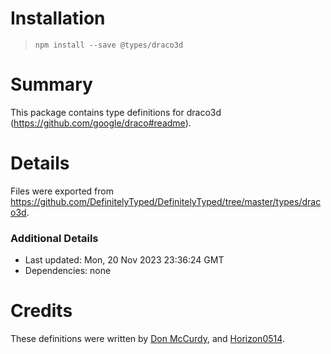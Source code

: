 # Installation
> `npm install --save @types/draco3d`

# Summary
This package contains type definitions for draco3d (https://github.com/google/draco#readme).

# Details
Files were exported from https://github.com/DefinitelyTyped/DefinitelyTyped/tree/master/types/draco3d.

### Additional Details
 * Last updated: Mon, 20 Nov 2023 23:36:24 GMT
 * Dependencies: none

# Credits
These definitions were written by [Don McCurdy](https://github.com/donmccurdy), and [Horizon0514](https://github.com/horizon0514).
